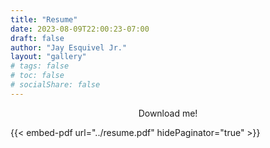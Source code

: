 ```yaml
---
title: "Resume"
date: 2023-08-09T22:00:23-07:00
draft: false
author: "Jay Esquivel Jr."
layout: "gallery"
# tags: false
# toc: false
# socialShare: false
---
```

<p style="text-align: center;">Download me!</p>
{{< embed-pdf url="../resume.pdf" hidePaginator="true" >}}